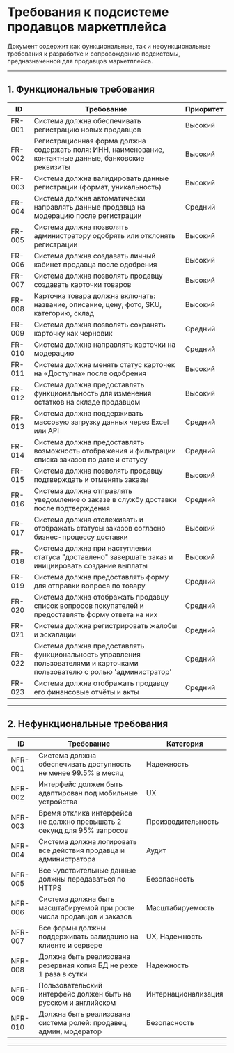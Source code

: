 # Требования к подсистеме продавцов маркетплейса

Документ содержит как функциональные, так и нефункциональные требования к разработке и сопровождению подсистемы, предназначенной для продавцов маркетплейса.

---

## 1. Функциональные требования

| ID     | Требование                                                   | Приоритет |
|--------|--------------------------------------------------------------|-----------|
| FR-001 | Система должна обеспечивать регистрацию новых продавцов     | Высокий   |
| FR-002 | Регистрационная форма должна содержать поля: ИНН, наименование, контактные данные, банковские реквизиты | Высокий   |
| FR-003 | Система должна валидировать данные регистрации (формат, уникальность) | Высокий   |
| FR-004 | Система должна автоматически направлять данные продавца на модерацию после регистрации | Средний   |
| FR-005 | Система должна позволять администратору одобрять или отклонять регистрации | Высокий   |
| FR-006 | Система должна создавать личный кабинет продавца после одобрения     | Высокий   |
| FR-007 | Система должна позволять продавцу создавать карточки товаров   | Высокий   |
| FR-008 | Карточка товара должна включать: название, описание, цену, фото, SKU, категорию, склад | Высокий   |
| FR-009 | Система должна позволять сохранять карточку как черновик    | Средний   |
| FR-010 | Система должна направлять карточки на модерацию             | Средний   |
| FR-011 | Система должна менять статус карточек на «Доступна» после одобрения | Высокий   |
| FR-012 | Система должна предоставлять функциональность для изменения остатков на складе продавцом | Высокий   |
| FR-013 | Система должна поддерживать массовую загрузку данных через Excel или API | Средний   |
| FR-014 | Система должна предоставлять возможность отображения и фильтрации списка заказов по дате и статусу | Средний   |
| FR-015 | Система должна позволять продавцу подтверждать и отменять заказы | Высокий   |
| FR-016 | Система должна отправлять уведомление о заказе в службу доставки после подтверждения | Средний   |
| FR-017 | Система должна отслеживать и отображать статусы заказов согласно бизнес-процессу доставки | Высокий   |
| FR-018 | Система должна при наступлении статуса "доставлено" завершать заказ и инициировать создание выплаты | Высокий   |
| FR-019 | Система должна предоставлять форму для отправки вопроса по товару | Средний   |
| FR-020 | Система должна отображать продавцу список вопросов покупателей и предоставлять форму ответа на них    | Средний   |
| FR-021 | Система должна регистрировать жалобы и эскалации            | Средний   |
| FR-022 | Система должна предоставлять функциональность управления пользователями и карточками пользователю с ролью 'администратор' | Средний   |
| FR-023 | Система должна отображать продавцу его финансовые отчёты и акты         | Средний   |

---

## 2. Нефункциональные требования

| ID     | Требование                                                   | Категория        |
|--------|--------------------------------------------------------------|------------------|
| NFR-001 | Система должна обеспечивать доступность не менее 99.5% в месяц | Надежность       |
| NFR-002 | Интерфейс должен быть адаптирован под мобильные устройства | UX               |
| NFR-003 | Время отклика интерфейса не должно превышать 2 секунд для 95% запросов | Производительность |
| NFR-004 | Система должна логировать все действия продавца и администратора | Аудит            |
| NFR-005 | Все чувствительные данные должны передаваться по HTTPS      | Безопасность     |
| NFR-006 | Система должна быть масштабируемой при росте числа продавцов и заказов | Масштабируемость |
| NFR-007 | Все формы должны поддерживать валидацию на клиенте и сервере | UX, Надежность   |
| NFR-008 | Должна быть реализована резервная копия БД не реже 1 раза в сутки | Надежность       |
| NFR-009 | Пользовательский интерфейс должен быть на русском и английском | Интернационализация |
| NFR-010 | Должна быть реализована система ролей: продавец, админ, модератор | Безопасность     |

---